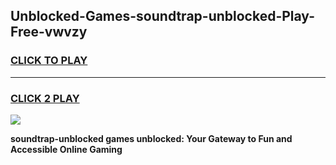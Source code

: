 
## Unblocked-Games-soundtrap-unblocked-Play-Free-vwvzy
<h3>
<a href="https://premium76.site?title=soundtrap-unblocked&ref=18A1">CLICK TO PLAY</a></h3>
<hr>

<h3>
<a href="https://premium76.site?title=soundtrap-unblocked&ref=18A1">CLICK 2 PLAY</a>
  
</h3>

<a href="https://premium76.site?title=soundtrap-unblocked&ref=18A1"><img src="https://clearcache.store/games.png"></a>


**soundtrap-unblocked games unblocked: Your Gateway to Fun and Accessible Online Gaming**
